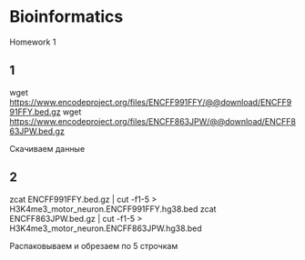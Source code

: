 # Bioinformatics
Homework 1

## 1

wget https://www.encodeproject.org/files/ENCFF991FFY/@@download/ENCFF991FFY.bed.gz
wget https://www.encodeproject.org/files/ENCFF863JPW/@@download/ENCFF863JPW.bed.gz

Скачиваем данные

## 2

zcat ENCFF991FFY.bed.gz | cut -f1-5 > H3K4me3_motor_neuron.ENCFF991FFY.hg38.bed
zcat ENCFF863JPW.bed.gz | cut -f1-5 > H3K4me3_motor_neuron.ENCFF863JPW.hg38.bed 

Распаковываем и обрезаем по 5 строчкам

